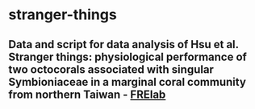 # stranger-things

## Data and script for data analysis of Hsu et al. Stranger things: physiological performance of two octocorals associated with singular Symbioniaceae in a marginal coral community from northern Taiwan - [FRElab](https://www.dipintothereef.com/) 
